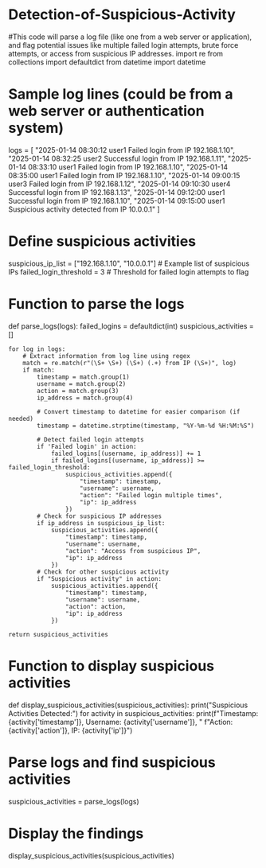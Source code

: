 # Detection-of-Suspicious-Activity
#This code will parse a log file (like one from a web server or application), and flag potential issues like multiple failed login attempts, brute force attempts, or access from suspicious IP addresses.
import re
from collections import defaultdict
from datetime import datetime

# Sample log lines (could be from a web server or authentication system)
logs = [
    "2025-01-14 08:30:12 user1 Failed login from IP 192.168.1.10",
    "2025-01-14 08:32:25 user2 Successful login from IP 192.168.1.11",
    "2025-01-14 08:33:10 user1 Failed login from IP 192.168.1.10",
    "2025-01-14 08:35:00 user1 Failed login from IP 192.168.1.10",
    "2025-01-14 09:00:15 user3 Failed login from IP 192.168.1.12",
    "2025-01-14 09:10:30 user4 Successful login from IP 192.168.1.13",
    "2025-01-14 09:12:00 user1 Successful login from IP 192.168.1.10",
    "2025-01-14 09:15:00 user1 Suspicious activity detected from IP 10.0.0.1"
]

# Define suspicious activities
suspicious_ip_list = ["192.168.1.10", "10.0.0.1"]  # Example list of suspicious IPs
failed_login_threshold = 3  # Threshold for failed login attempts to flag

# Function to parse the logs
def parse_logs(logs):
    failed_logins = defaultdict(int)
    suspicious_activities = []

    for log in logs:
        # Extract information from log line using regex
        match = re.match(r"(\S+ \S+) (\S+) (.+) from IP (\S+)", log)
        if match:
            timestamp = match.group(1)
            username = match.group(2)
            action = match.group(3)
            ip_address = match.group(4)

            # Convert timestamp to datetime for easier comparison (if needed)
            timestamp = datetime.strptime(timestamp, "%Y-%m-%d %H:%M:%S")

            # Detect failed login attempts
            if 'Failed login' in action:
                failed_logins[(username, ip_address)] += 1
                if failed_logins[(username, ip_address)] >= failed_login_threshold:
                    suspicious_activities.append({
                        "timestamp": timestamp,
                        "username": username,
                        "action": "Failed login multiple times",
                        "ip": ip_address
                    })
            # Check for suspicious IP addresses
            if ip_address in suspicious_ip_list:
                suspicious_activities.append({
                    "timestamp": timestamp,
                    "username": username,
                    "action": "Access from suspicious IP",
                    "ip": ip_address
                })
            # Check for other suspicious activity
            if "Suspicious activity" in action:
                suspicious_activities.append({
                    "timestamp": timestamp,
                    "username": username,
                    "action": action,
                    "ip": ip_address
                })

    return suspicious_activities

# Function to display suspicious activities
def display_suspicious_activities(suspicious_activities):
    print("Suspicious Activities Detected:")
    for activity in suspicious_activities:
        print(f"Timestamp: {activity['timestamp']}, Username: {activity['username']}, "
              f"Action: {activity['action']}, IP: {activity['ip']}")

# Parse logs and find suspicious activities
suspicious_activities = parse_logs(logs)

# Display the findings
display_suspicious_activities(suspicious_activities)
